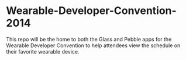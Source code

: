 Wearable-Developer-Convention-2014
==================================

This repo will be the home to both the Glass and Pebble apps for the Wearable Developer Convention to help attendees view the schedule on their favorite wearable device. 

